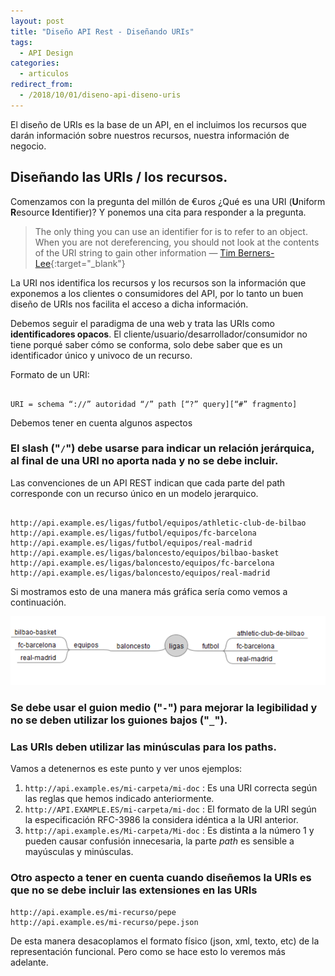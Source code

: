 ```yaml
---
layout: post
title: "Diseño API Rest - Diseñando URIs"
tags:
  - API Design
categories:
  - articulos
redirect_from:
  - /2018/10/01/diseno-api-diseno-uris
---
```


El diseño de URIs es la base de un API, en el incluimos los recursos que darán información sobre nuestros recursos, nuestra información de negocio.

<!--more-->

## Diseñando las URIs / los recursos.

Comenzamos con la pregunta del millón de €uros ¿Qué es una URI (**U**niform **R**esource **I**dentifier)?
Y ponemos una cita para responder a la pregunta.

> The only thing you can use an identifier for is to refer to an object. When you are not dereferencing, you should not look at the contents of the URI string to gain other information
> — [Tim Berners-Lee](https://www.w3.org/DesignIssues/Axioms.html){:target="\_blank"}

La URI nos identifica los recursos y los recursos son la información que exponemos a los clientes o consumidores del API, por lo tanto un buen diseño de URIs nos facilita el acceso a dicha información.

Debemos seguir el paradigma de una web y trata las URIs como **identificadores opacos**. El cliente/usuario/desarrollador/consumidor no tiene porqué saber cómo se conforma, solo debe saber que es un identificador único y univoco de un recurso.

Formato de un URI:

```

URI = schema “://” autoridad “/” path [“?” query][“#” fragmento]

```

Debemos tener en cuenta algunos aspectos

### El slash ("`/`") debe usarse para indicar un relación jerárquica, al final de una URI no aporta nada y no se debe incluir.

Las convenciones de un API REST indican que cada parte del path corresponde con un recurso único en un modelo jerarquico.

```

http://api.example.es/ligas/futbol/equipos/athletic-club-de-bilbao
http://api.example.es/ligas/futbol/equipos/fc-barcelona
http://api.example.es/ligas/futbol/equipos/real-madrid
http://api.example.es/ligas/baloncesto/equipos/bilbao-basket
http://api.example.es/ligas/baloncesto/equipos/fc-barcelona
http://api.example.es/ligas/baloncesto/equipos/real-madrid

```

Si mostramos esto de una manera más gráfica sería como vemos a continuación.

![Jerarquia de Recursos API](/assets/images/api-jerarquia-deportes.png)

### Se debe usar el guion medio ("`-`") para mejorar la legibilidad y no se deben utilizar los guiones bajos ("`_`").

### Las URIs deben utilizar las minúsculas para los paths.

Vamos a detenernos es este punto y ver unos ejemplos:

1. `http://api.example.es/mi-carpeta/mi-doc`
   : Es una URI correcta según las reglas que hemos indicado anteriormente.
2. `http://API.EXAMPLE.ES/mi-carpeta/mi-doc`
   : El formato de la URI según la especificación RFC-3986 la considera idéntica a la URI anterior.
3. `http://api.example.es/Mi-carpeta/Mi-doc`
   : Es distinta a la número 1 y pueden causar confusión innecesaria, la parte _path_ es sensible a mayúsculas y minúsculas.

### Otro aspecto a tener en cuenta cuando diseñemos la URIs es que no se debe incluir las extensiones en las URIs

```
http://api.example.es/mi-recurso/pepe
http://api.example.es/mi-recurso/pepe.json
```

De esta manera desacoplamos el formato físico (json, xml, texto, etc) de la representación funcional. Pero como se hace esto lo veremos más adelante.
